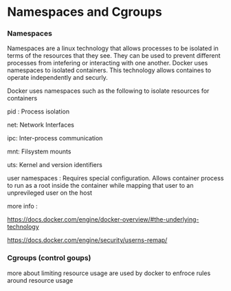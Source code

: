 Namespaces and Cgroups
======================

### Namespaces ###
 Namespaces are a linux technology that allows processes to be isolated in terms of the resources that they see.
 They can be used to prevent different processes from intefering or interacting with one another. Docker uses namespaces to 
 isolated containers. This technology allows containes to operate independently and securly.
 
 Docker uses namespaces such as the following to isolate resources for containers
 
 pid : Process isolation
 
 net: Network Interfaces
 
 ipc: Inter-process communication
 
 mnt: Filsystem mounts
 
 uts: Kernel and version identifiers
 
 user namespaces : Requires special configuration. Allows container process to run as a root inside the container while 
 mapping that user to an unprevileged user on the host
 
 more info : 
 
 https://docs.docker.com/engine/docker-overview/#the-underlying-technology
 
 https://docs.docker.com/engine/security/userns-remap/
 
 
 ### Cgroups (control goups) ###
 
 more about limiting resource usage
 are used by docker to enfroce rules around resource usage
